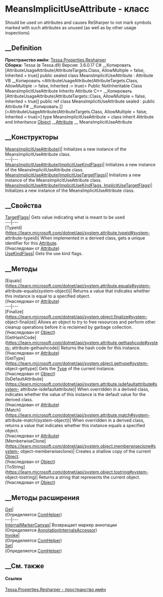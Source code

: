 # MeansImplicitUseAttribute - класс
Should be used on attributes and causes ReSharper to not mark symbols marked
with such attributes as unused (as well as by other usage inspections)
## __Definition
 **Пространство имён:**
[Tessa.Properties.Resharper](N_Tessa_Properties_Resharper.htm)  
 **Сборка:** Tessa (в Tessa.dll) Версия: 3.6.0.17
C# __Копировать
    [AttributeUsageAttribute(AttributeTargets.Class, AllowMultiple = false, Inherited = true)]
    public sealed class MeansImplicitUseAttribute : Attribute
VB __Копировать
    <AttributeUsageAttribute(AttributeTargets.Class, AllowMultiple := false, Inherited := true)>
    Public NotInheritable Class MeansImplicitUseAttribute
    	Inherits Attribute
C++ __Копировать
    [AttributeUsageAttribute(AttributeTargets::Class, AllowMultiple = false, Inherited = true)]
    public ref class MeansImplicitUseAttribute sealed : public Attribute
F# __Копировать
     [<SealedAttribute>]
    [<AttributeUsageAttribute(AttributeTargets.Class, AllowMultiple = false, Inherited = true)>]
    type MeansImplicitUseAttribute = 
        class
            inherit Attribute
        end
Inheritance
    [Object](https://learn.microsoft.com/dotnet/api/system.object) __[Attribute](https://learn.microsoft.com/dotnet/api/system.attribute) __ MeansImplicitUseAttribute
##  __Конструкторы
[MeansImplicitUseAttribute()](M_Tessa_Properties_Resharper_MeansImplicitUseAttribute__ctor.htm)|
Initializes a new instance of the MeansImplicitUseAttribute class.  
---|---  
[MeansImplicitUseAttribute(ImplicitUseKindFlags)](M_Tessa_Properties_Resharper_MeansImplicitUseAttribute__ctor_1.htm)|
Initializes a new instance of the MeansImplicitUseAttribute class.  
[MeansImplicitUseAttribute(ImplicitUseTargetFlags)](M_Tessa_Properties_Resharper_MeansImplicitUseAttribute__ctor_3.htm)|
Initializes a new instance of the MeansImplicitUseAttribute class.  
[MeansImplicitUseAttribute(ImplicitUseKindFlags,
ImplicitUseTargetFlags)](M_Tessa_Properties_Resharper_MeansImplicitUseAttribute__ctor_2.htm)|
Initializes a new instance of the MeansImplicitUseAttribute class.  
## __Свойства
[TargetFlags](P_Tessa_Properties_Resharper_MeansImplicitUseAttribute_TargetFlags.htm)|
Gets value indicating what is meant to be used  
---|---  
[TypeId](https://learn.microsoft.com/dotnet/api/system.attribute.typeid#system-
attribute-typeid)| When implemented in a derived class, gets a unique
identifier for this
[Attribute](https://learn.microsoft.com/dotnet/api/system.attribute).  
(Унаследован от
[Attribute](https://learn.microsoft.com/dotnet/api/system.attribute))  
[UseKindFlags](P_Tessa_Properties_Resharper_MeansImplicitUseAttribute_UseKindFlags.htm)|
Gets the use kind flags.  
## __Методы
[Equals](https://learn.microsoft.com/dotnet/api/system.attribute.equals#system-
attribute-equals\(system-object\))| Returns a value that indicates whether
this instance is equal to a specified object.  
(Унаследован от
[Attribute](https://learn.microsoft.com/dotnet/api/system.attribute))  
---|---  
[Finalize](https://learn.microsoft.com/dotnet/api/system.object.finalize#system-
object-finalize)| Allows an object to try to free resources and perform other
cleanup operations before it is reclaimed by garbage collection.  
(Унаследован от
[Object](https://learn.microsoft.com/dotnet/api/system.object))  
[GetHashCode](https://learn.microsoft.com/dotnet/api/system.attribute.gethashcode#system-
attribute-gethashcode)| Returns the hash code for this instance.  
(Унаследован от
[Attribute](https://learn.microsoft.com/dotnet/api/system.attribute))  
[GetType](https://learn.microsoft.com/dotnet/api/system.object.gettype#system-
object-gettype)| Gets the
[Type](https://learn.microsoft.com/dotnet/api/system.type) of the current
instance.  
(Унаследован от
[Object](https://learn.microsoft.com/dotnet/api/system.object))  
[IsDefaultAttribute](https://learn.microsoft.com/dotnet/api/system.attribute.isdefaultattribute#system-
attribute-isdefaultattribute)| When overridden in a derived class, indicates
whether the value of this instance is the default value for the derived class.  
(Унаследован от
[Attribute](https://learn.microsoft.com/dotnet/api/system.attribute))  
[Match](https://learn.microsoft.com/dotnet/api/system.attribute.match#system-
attribute-match\(system-object\))| When overridden in a derived class, returns
a value that indicates whether this instance equals a specified object.  
(Унаследован от
[Attribute](https://learn.microsoft.com/dotnet/api/system.attribute))  
[MemberwiseClone](https://learn.microsoft.com/dotnet/api/system.object.memberwiseclone#system-
object-memberwiseclone)| Creates a shallow copy of the current
[Object](https://learn.microsoft.com/dotnet/api/system.object).  
(Унаследован от
[Object](https://learn.microsoft.com/dotnet/api/system.object))  
[ToString](https://learn.microsoft.com/dotnet/api/system.object.tostring#system-
object-tostring)| Returns a string that represents the current object.  
(Унаследован от
[Object](https://learn.microsoft.com/dotnet/api/system.object))  
##  __Методы расширения
[Get](M_Tessa_Extensions_Default_Client_EDS_ComHelper_Get.htm)|  
(Определяется
[ComHelper](T_Tessa_Extensions_Default_Client_EDS_ComHelper.htm))  
---|---  
[InternalMarkerCanvas](M_Tessa_UI_Views_Charting_Annotations_AnnotationInternalsAccessor_InternalMarkerCanvas.htm)|
Возвращает маркер аннотации  
(Определяется
[AnnotationInternalsAccessor](T_Tessa_UI_Views_Charting_Annotations_AnnotationInternalsAccessor.htm))  
[Invoke](M_Tessa_Extensions_Default_Client_EDS_ComHelper_Invoke.htm)|  
(Определяется
[ComHelper](T_Tessa_Extensions_Default_Client_EDS_ComHelper.htm))  
[Set](M_Tessa_Extensions_Default_Client_EDS_ComHelper_Set.htm)|  
(Определяется
[ComHelper](T_Tessa_Extensions_Default_Client_EDS_ComHelper.htm))  
##  __См. также
#### Ссылки
[Tessa.Properties.Resharper - пространство
имён](N_Tessa_Properties_Resharper.htm)
